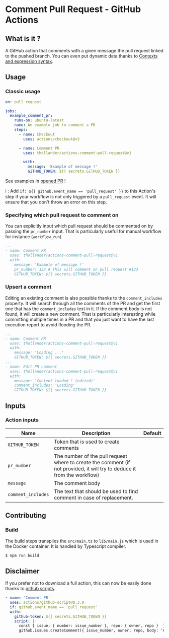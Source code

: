 # Comment Pull Request - GitHub Actions

## What is it ?

A GitHub action that comments with a given message the pull request linked to the pushed branch.
You can even put dynamic data thanks to [Contexts and expression syntax](https://help.github.com/en/actions/automating-your-workflow-with-github-actions/contexts-and-expression-syntax-for-github-actions).

## Usage

### Classic usage

```yml
on: pull_request

jobs:
  example_comment_pr:
    runs-on: ubuntu-latest
    name: An example job to comment a PR
    steps:
      - name: Checkout
        uses: actions/checkout@v3

      - name: Comment PR
        uses: thollander/actions-comment-pull-request@v1

        with:
          message: 'Example of message !'
          GITHUB_TOKEN: ${{ secrets.GITHUB_TOKEN }}
```

See examples in [opened PR](https://github.com/thollander/actions-comment-pull-request/pulls) !

:information_source: : Add `if: ${{ github.event_name == 'pull_request' }}` to this Action's step if your workflow is not only triggered by a `pull_request` event. It will ensure that you don't throw an error on this step.

### Specifying which pull request to comment on

You can explicitly input which pull request should be commented on by passing the `pr_number` input.
That is particularly useful for manual workflow for instance (`workflow_run`).

```yml
...
- name: Comment PR
  uses: thollander/actions-comment-pull-request@v1
  with:
    message: 'Example of message !'
    pr_number: 123 # This will comment on pull request #123
    GITHUB_TOKEN: ${{ secrets.GITHUB_TOKEN }}
```


### Upsert a comment

Editing an existing comment is also possible thanks to the `comment_includes` property. 
It will search through all the comments of the PR and get the first one that has the `comment_includes` text in it.
If the comment body is not found, it will create a new comment.
That is particularly interesting while committing multiple times in a PR and that you just want to have the last execution report to avoid flooding the PR. 

```yml
...
- name: Comment PR
  uses: thollander/actions-comment-pull-request@v1
  with:
    message: 'Loading ...'
    GITHUB_TOKEN: ${{ secrets.GITHUB_TOKEN }}
...
- name: Edit PR comment
  uses: thollander/actions-comment-pull-request@v1
  with:
    message: 'Content loaded ! (edited)'
    comment_includes: 'Loading'
    GITHUB_TOKEN: ${{ secrets.GITHUB_TOKEN }}
```

## Inputs 

### Action inputs

| Name | Description | Default |
| --- | --- | --- |
| `GITHUB_TOKEN` | Token that is used to create comments | |
| `pr_number` | The number of the pull request where to create the comment (if not provided, it will try to deduce it from the workflow) | |
| `message` | The comment body | |
| `comment_includes` | The text that should be used to find comment in case of replacement. | |

## Contributing

### Build

The build steps transpiles the `src/main.ts` to `lib/main.js` which is used in the Docker container.
It is handled by Typescript compiler.

```sh
$ npm run build
```

## Disclaimer

If you prefer not to download a full action, this can now be easily done thanks to [github scripts](https://github.com/actions/github-script).

```yml
- name: 'Comment PR'
  uses: actions/github-script@0.3.0
  if: github.event_name == 'pull_request'
  with:
    github-token: ${{ secrets.GITHUB_TOKEN }}
    script: |
      const { issue: { number: issue_number }, repo: { owner, repo }  } = context;
      github.issues.createComment({ issue_number, owner, repo, body: 'Hello world ! 👋' });
```
